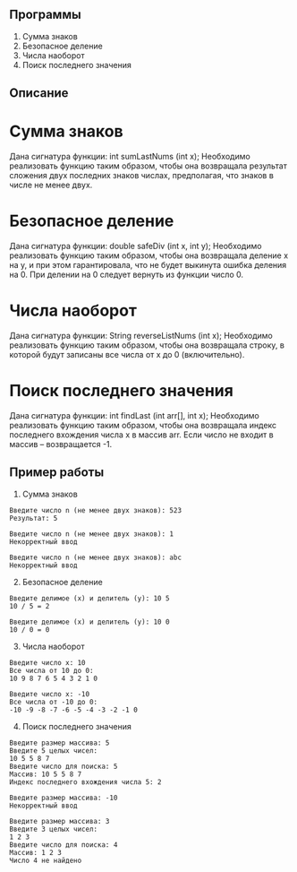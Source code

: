 ## Программы
1. Сумма знаков
2. Безопасное деление
3. Числа наоборот
4. Поиск последнего значения
## Описание
# Сумма знаков
Дана сигнатура функции: int sumLastNums (int x); Необходимо реализовать функцию таким образом, чтобы она возвращала результат сложения двух последних знаков числах, предполагая, что знаков в числе не менее двух.
# Безопасное деление
Дана сигнатура функции: double safeDiv (int x, int y); Необходимо реализовать функцию таким образом, чтобы она возвращала деление x на y, и при этом гарантировала, что не будет выкинута ошибка деления на 0. При делении на 0 следует вернуть из функции число 0.
# Числа наоборот
Дана сигнатура функции: String reverseListNums (int x); Необходимо реализовать функцию таким образом, чтобы она возвращала строку, в которой будут записаны все числа от x до 0 (включительно). 
# Поиск последнего значения
Дана сигнатура функции: int findLast (int arr[], int x); Необходимо реализовать функцию таким образом, чтобы она возвращала индекс последнего вхождения числа x в массив arr. Если число не входит в массив – возвращается -1. 
## Пример работы
1. Сумма знаков
```
Введите число n (не менее двух знаков): 523
Результат: 5
```
```
Введите число n (не менее двух знаков): 1
Некорректный ввод
```
```
Введите число n (не менее двух знаков): abc
Некорректный ввод
```
2. Безопасное деление
```
Введите делимое (x) и делитель (y): 10 5
10 / 5 = 2
```
```
Введите делимое (x) и делитель (y): 10 0
10 / 0 = 0
```
3. Числа наоборот
```
Введите число x: 10
Все числа от 10 до 0: 
10 9 8 7 6 5 4 3 2 1 0
```
```
Введите число x: -10
Все числа от -10 до 0: 
-10 -9 -8 -7 -6 -5 -4 -3 -2 -1 0
```
4. Поиск последнего значения
```
Введите размер массива: 5 
Введите 5 целых чисел:
10 5 5 8 7
Введите число для поиска: 5
Массив: 10 5 5 8 7 
Индекс последнего вхождения числа 5: 2
```
```
Введите размер массива: -10
Некорректный ввод
```
```
Введите размер массива: 3
Введите 3 целых чисел:
1 2 3
Введите число для поиска: 4
Массив: 1 2 3 
Число 4 не найдено
```
